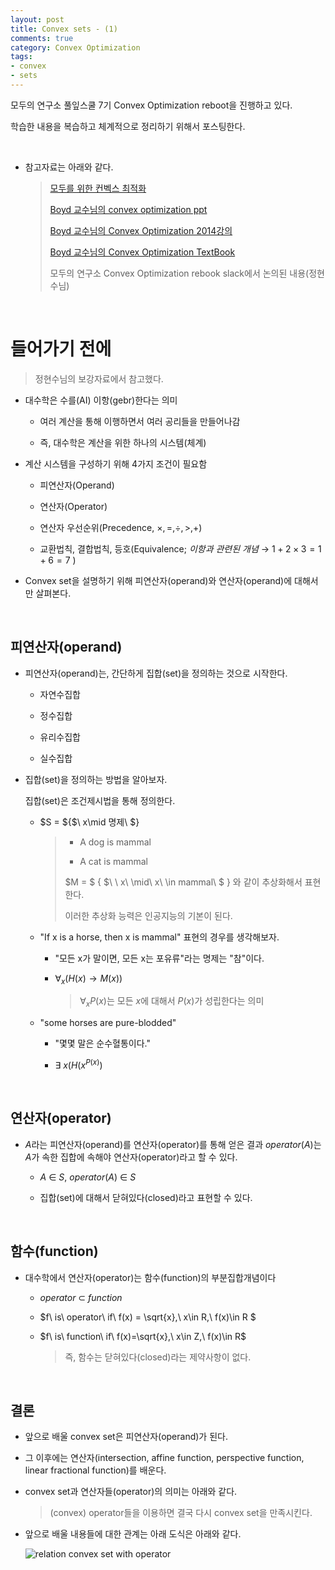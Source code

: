 ```yaml
---
layout: post
title: Convex sets - (1)
comments: true
category: Convex Optimization
tags:
- convex
- sets
---
```




모두의 연구소 풀잎스쿨 7기 Convex Optimization reboot을 진행하고 있다.

학습한 내용을 복습하고 체계적으로 정리하기 위해서 포스팅한다.

<br/>

- 참고자료는 아래와 같다.

  >  [모두를 위한 컨벡스 최적화](https://wikidocs.net/17266)
  > 
  > [Boyd 교수님의 convex optimization ppt](http://web.stanford.edu/class/ee364a/lectures.html)
  > 
  > [Boyd 교수님의 Convex Optimization 2014강의](https://lagunita.stanford.edu/courses/Engineering/CVX101/Winter2014/e70afa892c7f4752974c673f57f68008/)
  > 
  > [Boyd 교수님의 Convex Optimization TextBook](http://web.stanford.edu/~boyd/cvxbook/)
  > 
  > 모두의 연구소 Convex Optimization rebook slack에서 논의된 내용(정현수님)

<br/>

# 들어가기 전에

> 정현수님의 보강자료에서 참고했다.

- 대수학은 수를(AI) 이항(gebr)한다는 의미

  - 여러 계산을 통해 이행하면서 여러 공리들을 만들어나감

  - 즉, 대수학은 계산을 위한 하나의 시스템(체계)

- 계산 시스템을 구성하기 위해 4가지 조건이 필요함

  - 피연산자(Operand)

  - 연산자(Operator)

  - 연산자 우선순위(Precedence, $\times, =, \div, >, +$)

  - 교환법칙, 결합법칙, 등호(Equivalence; *이항과 관련된 개념* $\rightarrow$ $1+2\times3 = 1 + 6 = 7$ )

- Convex set을 설명하기 위해 피연산자(operand)와 연산자(operand)에 대해서만 살펴본다.

<br/>

## 피연산자(operand)

- 피연산자(operand)는, 간단하게 집합(set)을 정의하는 것으로 시작한다.

  - 자연수집합

  - 정수집합

  - 유리수집합

  - 실수집합

- 집합(set)을 정의하는 방법을 알아보자.

  집합(set)은 조건제시법을 통해 정의한다.

  - $S = ${$\ x\mid 명제\  $}

    > - A dog is mammal
    > 
    > - A cat is mammal
    > 
    > $M = $ { $\ \ x\ \mid\ x\ \in mammal\ $ } 와 같이 추상화해서 표현한다.
    > 
    > 이러한 추상화 능력은 인공지능의 기본이 된다.

  - "If x is a horse, then x is mammal" 표현의 경우를 생각해보자.

    - "모든 x가 말이면, 모든 x는 포유류"라는 명제는 "참"이다.

    - $\forall_{x}(H(x) \rightarrow M(x))$

      > $\forall_{x}P(x)$는 모든 $x$에 대해서 $P(x)$가 성립한다는 의미

  - "some horses are pure-blodded"

    - "몇몇 말은 순수혈통이다."

    - $\exists\ {x}(H(x^{P(x)})$

<br/>

## 연산자(operator)

- $A$라는 피연산자(operand)를 연산자(operator)를 통해 얻은 결과 $operator(A)$는 $A$가 속한 집합에 속해야 연산자(operator)라고 할 수 있다.

  - $A\ \in\ S$, $operator(A)\ \in\ S$

  - 집합(set)에 대해서 닫혀있다(closed)라고 표현할 수 있다.

<br/>

## 함수(function)

- 대수학에서 연산자(operator)는 함수(function)의 부분집합개념이다

  - $operator\ \subset \ function$

  - $f\ is\ operator\ if\ f(x) = \sqrt{x},\ x\in R,\ f(x)\in R $

  - $f\ is\ function\ if\ f(x)=\sqrt{x},\ x\in Z,\ f(x)\in R$

    > 즉, 함수는 닫혀있다(closed)라는 제약사항이 없다.

<br/>

## 결론

- 앞으로 배울 convex set은 피연산자(operand)가 된다.

- 그 이후에는 연산자(intersection, affine function, perspective function, linear fractional function)를 배운다.

- convex set과 연산자들(operator)의 의미는 아래와 같다.

  > (convex) operator들을 이용하면 결국 다시 convex set을 만족시킨다.

- 앞으로 배울 내용들에 대한 관계는 아래 도식은 아래와 같다.

  ![relation convex set with operator](https://user-images.githubusercontent.com/13328380/56847180-d4153c00-6912-11e9-9cc3-7144ce8ccd73.png)




